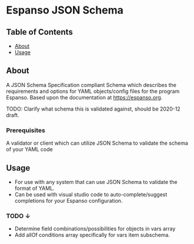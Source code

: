 # Espanso JSON Schema

## Table of Contents

- [About](#about)
- [Usage](#usage)

## About

A JSON Schema Specification compliant Schema which describes the requirements and options for YAML objects/config files for the program Espanso. Based upon the documentation at <https://espanso.org>.

TODO: Clarify what schema this is validated against, should be 2020-12 draft.

### Prerequisites

A validator or client which can utilize JSON Schema to validate the schema of your YAML code

## Usage

- For use with any system that can use JSON Schema to validate the format of YAML.
- Can be used with visual studio code to auto-complete/suggest completions for your Espanso configuration.

### TODO ↓

- Determine field combinations/possibilities for objects in vars array
- Add allOf conditions array specifically for vars item subschema.
